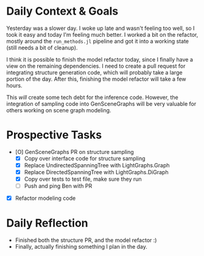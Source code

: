 # Daily Context & Goals

Yesterday was a slower day. I woke up late and wasn't feeling too well, so I
took it easy and today I'm feeling much better. I worked a bit on the refactor,
mostly around the `run_methods.jl` pipeline and got it into a working state
(still needs a bit of cleanup).

I think it is possible to finish the model refactor today, since I finally have
a view on the remaining dependencies. I need to create a pull request for
integrating structure generation code, which will probably take a large portion
of the day. After this, finishing the model refactor will take a few hours.

This *will* create some tech debt for the inference code. However, the
integration of sampling code into GenSceneGraphs will be very valuable for
others working on scene graph modeling.


# Prospective Tasks

* [O] GenSceneGraphs PR on structure sampling
    * [X] Copy over interface code for structure sampling
    * [X] Replace UndirectedSpanningTree with LightGraphs.Graph
    * [X] Replace DirectedSpanningTree with LightGraphs.DiGraph
    * [X] Copy over tests to test file, make sure they run
    * [ ] Push and ping Ben with PR
* [X] Refactor modeling code

# Daily Reflection

* Finished both the structure PR, and the model refactor :)
* Finally, actually finishing something I plan in the day.
